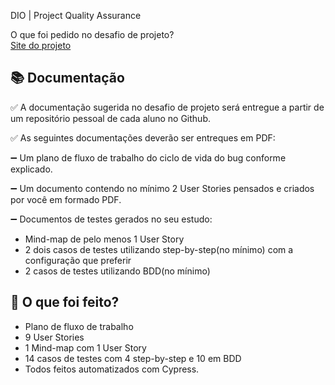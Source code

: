 DIO | Project Quality Assurance

O que foi pedido no desafio de projeto?  
[Site do projeto](https://www.saucedemo.com/v1/)

## 📚 Documentação
✅ A documentação sugerida no desafio de projeto será entregue a partir de um repositório pessoal de cada aluno no Github.

✅ As seguintes documentações deverão ser entreques em PDF: 

➖ Um plano de fluxo de trabalho do ciclo de vida do bug conforme explicado.

➖ Um documento contendo no mínimo 2 User Stories pensados e criados por você em formado PDF.

➖ Documentos de testes gerados no seu estudo:

- Mind-map de pelo menos 1 User Story
- 2 dois casos de testes utilizando step-by-step(no mínimo) com a configuração que preferir
- 2 casos de testes utilizando BDD(no mínimo)

## 💼 O que foi feito? 

- Plano de fluxo de trabalho
- 9 User Stories
- 1 Mind-map com 1 User Story
- 14 casos de testes com 4 step-by-step e 10 em BDD
- Todos feitos automatizados com Cypress.
